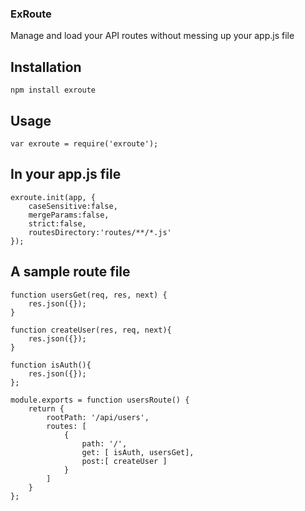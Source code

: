 ### ExRoute

Manage and load your API routes without messing up your app.js file


## Installation
```
npm install exroute
```

## Usage
```
var exroute = require('exroute');
```

## In your app.js file
```
exroute.init(app, {
    caseSensitive:false,
    mergeParams:false,
    strict:false,
    routesDirectory:'routes/**/*.js'
});
```


## A sample route file
```
function usersGet(req, res, next) {
    res.json({});
}

function createUser(res, req, next){
    res.json({});
}

function isAuth(){
    res.json({});
};

module.exports = function usersRoute() {
    return {
        rootPath: '/api/users',
        routes: [
            {
                path: '/',
                get: [ isAuth, usersGet],
                post:[ createUser ]
            }
        ]
    }
};
```
